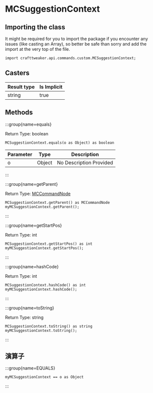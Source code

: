 # MCSuggestionContext

## Importing the class

It might be required for you to import the package if you encounter any issues (like casting an Array), so better be safe than sorry and add the import at the very top of the file.
```zenscript
import crafttweaker.api.commands.custom.MCSuggestionContext;
```


## Casters

| Result type | Is Implicit |
| ----------- | ----------- |
| string      | true        |

## Methods

:::group{name=equals}

Return Type: boolean

```zenscript
MCSuggestionContext.equals(o as Object) as boolean
```

| Parameter | Type   | Description             |
| --------- | ------ | ----------------------- |
| o         | Object | No Description Provided |


:::

:::group{name=getParent}

Return Type: [MCCommandNode](/vanilla/api/commands/custom/MCCommandNode)

```zenscript
MCSuggestionContext.getParent() as MCCommandNode
myMCSuggestionContext.getParent();
```

:::

:::group{name=getStartPos}

Return Type: int

```zenscript
MCSuggestionContext.getStartPos() as int
myMCSuggestionContext.getStartPos();
```

:::

:::group{name=hashCode}

Return Type: int

```zenscript
MCSuggestionContext.hashCode() as int
myMCSuggestionContext.hashCode();
```

:::

:::group{name=toString}

Return Type: string

```zenscript
MCSuggestionContext.toString() as string
myMCSuggestionContext.toString();
```

:::


## 演算子

:::group{name=EQUALS}

```zenscript
myMCSuggestionContext == o as Object
```

:::


